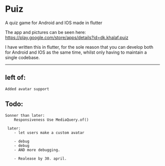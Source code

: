 # Puiz 
A quiz game for Android and IOS made in flutter

The app and pictures can be seen here: https://play.google.com/store/apps/details?id=dk.khalaf.puiz

I have written this in flutter, for the sole reason that you can develop both for Android and IOS as the same time,
whilst only having to maintain a single codebase. 

----
## left of:
    Added avatar support

## Todo:

    Sonner than later:
        Responsiveness Use MediaQuery.of()

     later:
        - let users make a custom avatar

        - debug
        - debug
        - AND more debugging.

        - Realease by 30. april.




